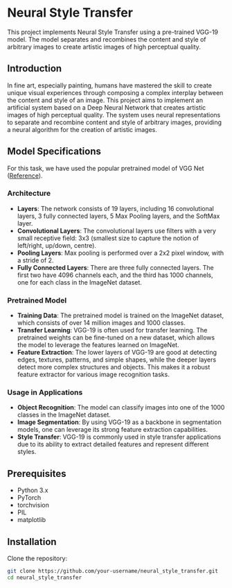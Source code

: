 # Neural Style Transfer

This project implements Neural Style Transfer using a pre-trained VGG-19 model. The model separates and recombines the content and style of arbitrary images to create artistic images of high perceptual quality.

## Introduction

In fine art, especially painting, humans have mastered the skill to create unique visual experiences through composing a complex interplay between the content and style of an image. This project aims to implement an artificial system based on a Deep Neural Network that creates artistic images of high perceptual quality. The system uses neural representations to separate and recombine content and style of arbitrary images, providing a neural algorithm for the creation of artistic images.

## Model Specifications

For this task, we have used the popular pretrained model of VGG Net ([Reference](https://arxiv.org/abs/1409.1556v6)).

### Architecture

- **Layers**: The network consists of 19 layers, including 16 convolutional layers, 3 fully connected layers, 5 Max Pooling layers, and the SoftMax layer.
- **Convolutional Layers**: The convolutional layers use filters with a very small receptive field: 3x3 (smallest size to capture the notion of left/right, up/down, centre).
- **Pooling Layers**: Max pooling is performed over a 2x2 pixel window, with a stride of 2.
- **Fully Connected Layers**: There are three fully connected layers. The first two have 4096 channels each, and the third has 1000 channels, one for each class in the ImageNet dataset.

### Pretrained Model

- **Training Data**: The pretrained model is trained on the ImageNet dataset, which consists of over 14 million images and 1000 classes.
- **Transfer Learning**: VGG-19 is often used for transfer learning. The pretrained weights can be fine-tuned on a new dataset, which allows the model to leverage the features learned on ImageNet.
- **Feature Extraction**: The lower layers of VGG-19 are good at detecting edges, textures, patterns, and simple shapes, while the deeper layers detect more complex structures and objects. This makes it a robust feature extractor for various image recognition tasks.

### Usage in Applications

- **Object Recognition**: The model can classify images into one of the 1000 classes in the ImageNet dataset.
- **Image Segmentation**: By using VGG-19 as a backbone in segmentation models, one can leverage its strong feature extraction capabilities.
- **Style Transfer**: VGG-19 is commonly used in style transfer applications due to its ability to extract detailed features and represent different styles.

## Prerequisites

- Python 3.x
- PyTorch
- torchvision
- PIL
- matplotlib

## Installation

Clone the repository:

```sh
git clone https://github.com/your-username/neural_style_transfer.git
cd neural_style_transfer

